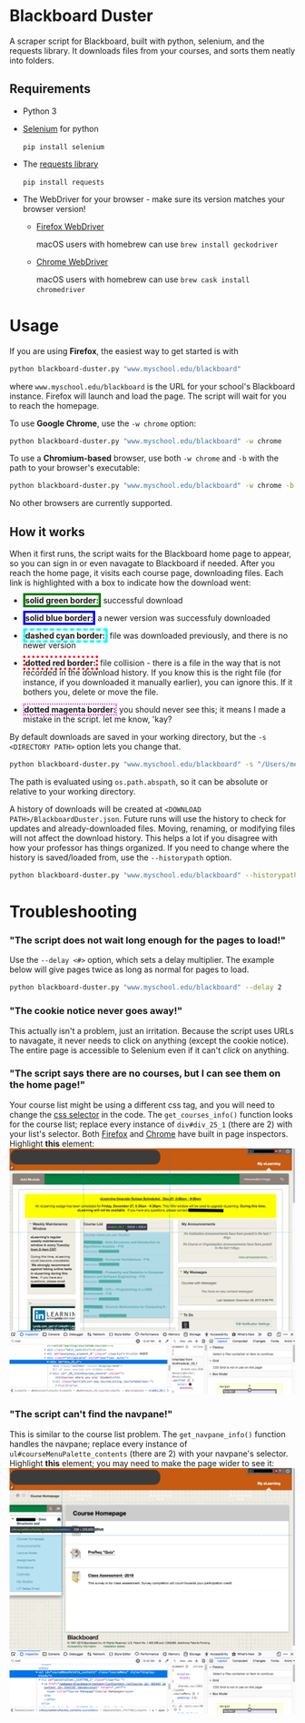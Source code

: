 # Blackboard Duster
A scraper script for Blackboard, built with python, selenium, and the requests library. It downloads files from your courses, and sorts them neatly into folders.

## Requirements
- Python 3
- [Selenium](https://selenium.dev/selenium/docs/api/py/index.html) for python

  `pip install selenium`

- The [requests library](https://2.python-requests.org/en/master/)

  `pip install requests`

- The WebDriver for your browser - make sure its version matches your browser version!
   - [Firefox WebDriver](https://github.com/mozilla/geckodriver)

      macOS users with homebrew can use `brew install geckodriver`

   - [Chrome WebDriver](https://sites.google.com/a/chromium.org/chromedriver/)

      macOS users with homebrew can use `brew cask install chromedriver`


# Usage
If you are using __Firefox__, the easiest way to get started is with
```bash
python blackboard-duster.py "www.myschool.edu/blackboard"
```
where `www.myschool.edu/blackboard` is the URL for your school's Blackboard instance. Firefox will launch and load the page. The script will wait for you to reach the homepage.

To use __Google Chrome__, use the `-w chrome` option:
```bash
python blackboard-duster.py "www.myschool.edu/blackboard" -w chrome
```

To use a __Chromium-based__ browser, use both `-w chrome` and `-b` with the path to your browser's executable:
```bash
python blackboard-duster.py "www.myschool.edu/blackboard" -w chrome -b "/Applications/Brave Browser.app/Contents/MacOS/Brave Browser"
```
No other browsers are currently supported.

## How it works
When it first runs, the script waits for the Blackboard home page to appear, so you can sign in or even navagate to Blackboard if needed. After you reach the home page, it visits each course page, downloading files. Each link is highlighted with a box to indicate how the download went:
- <b style="border:4px solid green">solid green border:</b> successful download
- <b style="border:4px solid blue">solid blue border:</b> a newer version was successfuly downloaded

- <b style="border:4px dashed cyan">dashed cyan border:</b> file was downloaded previously, and there is no newer version
- <b style="border:4px dotted red">dotted red border:</b> file collision - there is a file in the way that is not recorded in the download history. If you know this is the right file (for instance, if you downloaded it manually earlier), you can ignore this. If it bothers you, delete or move the file.
- <b style="border:2px dotted magenta">dotted magenta border:</b> you should never see this; it means I made a mistake in the script. let me know, 'kay?

By default downloads are saved in your working directory, but the `-s <DIRECTORY PATH>` option lets you change that.
```bash
python blackboard-duster.py "www.myschool.edu/blackboard" -s "/Users/me/school"
```
The path is evaluated using `os.path.abspath`, so it can be absolute or relative to your working directory.

A history of downloads will be created at `<DOWNLOAD PATH>/BlackboardDuster.json`. Future runs will use the history to check for updates and already-downloaded files. Moving, renaming, or modifying files will not affect the download history. This helps a lot if you disagree with how your professor has things organized. If you need to change where the history is saved/loaded from, use the `--historypath` option.
```bash
python blackboard-duster.py "www.myschool.edu/blackboard" --historypath "/Users/me/far/far/away/onion.json"
```
# Troubleshooting
### "The script does not wait long enough for the pages to load!"
Use the `--delay <#>` option, which sets a delay multiplier. The example below will give pages twice as long as normal for pages to load.
```bash
python blackboard-duster.py "www.myschool.edu/blackboard" --delay 2
```

### "The cookie notice never goes away!"
This actually isn't a problem, just an irritation. Because the script uses URLs to navagate, it never needs to click on anything (except the cookie notice). The entire page is accessible to Selenium even if it can't _click_ on anything.

### "The script says there are no courses, but I can see them on the home page!"
Your course list might be using a different css tag, and you will need to change the [css selector](https://saucelabs.com/resources/articles/selenium-tips-css-selectors) in the code. The `get_courses_info()` function looks for the course list; replace every instance of `div#div_25_1` (there are 2) with your list's selector. Both [Firefox](https://developer.mozilla.org/en-US/docs/Tools/Page_Inspector) and [Chrome](https://developers.google.com/web/tools/chrome-devtools/) have built in page inspectors. Highlight __this__ element:
![course list](art/locate_homepage_courselist.png)

### "The script can't find the navpane!"
This is similar to the course list problem. The `get_navpane_info()` function handles the navpane; replace every instance of `ul#courseMenuPalette_contents` (there are 2) with your navpane's selector. Highlight __this__ element; you may need to make the page wider to see it:
![navpane](art/locate_navpane.png)
